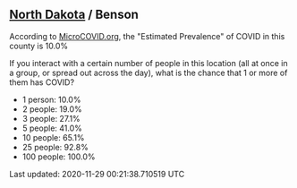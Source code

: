 
## [North Dakota](/united-states/north-dakota) / Benson

According to [MicroCOVID.org](http://microcovid.org),
the "Estimated Prevalence" of COVID in this county is 10.0%

If you interact with a certain number of people in this location
(all at once in a group, or spread out across the day), what is the chance that
1 or more of them has COVID?

- 1 person: 10.0%
- 2 people: 19.0%
- 3 people: 27.1%
- 5 people: 41.0%
- 10 people: 65.1%
- 25 people: 92.8%
- 100 people: 100.0%

Last updated: 2020-11-29 00:21:38.710519 UTC
